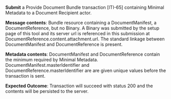 **Submit** a Provide Document Bundle transaction [ITI-65] containing Minimal Metadata to a Document Recipient
actor.

**Message contents**: Bundle resource containing a DocumentManifest, a DocumentReference, but no Binary. 
A Binary was submitted by the setup page of this tool and its server url is referenced in this submission at
DocumentReference.content.attachment.url.
The standard
linkage between DocumentManifest and DocumentReference is present.

**Metadata contents**: DocumentManifest and DocumentReference contain the minimum required by Minimal
 Metadata.   DocumentManifest.masterIdentifier and
DocumentReference.masterIdentifier are are given unique values before the transaction is sent.

**Expected Outcome**: Transaction will succeed with status 200 and the contents will be persisted to the server.

